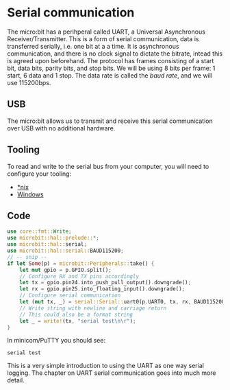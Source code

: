 # Serial communication

The micro:bit has a perihperal called UART,
a Universal Asynchronous Receiver/Transmitter.
This is a form of serial communication, data is transferred serially,
i.e. one bit at a a time.
It is asynchronous communication, and there is no clock signal to dictate the bitrate,
intead this is agreed upon beforehand.
The protocol has frames consisting of a start bit, data bits, parity bits, and stop bits.
We will be using 8 bits per frame: 1 start, 6 data and 1 stop.
The data rate is called the _baud rate_, and we will use 115200bps.

## USB

The micro:bit allows us to transmit and receive this serial communication over USB with no additional hardware.

## Tooling

To read and write to the serial bus from your computer, you will need to configure your tooling:

- [*nix](../hello-world/02.01.NIX.html)
- [Windows](../hello-world/02.02.WINDOWS.html)

## Code

``` rust
use core::fmt::Write;
use microbit::hal::prelude::*;
use microbit::hal::serial;
use microbit::hal::serial::BAUD115200;
// -- snip --
if let Some(p) = microbit::Peripherals::take() {
    let mut gpio = p.GPIO.split();
    // Configure RX and TX pins accordingly
    let tx = gpio.pin24.into_push_pull_output().downgrade();
    let rx = gpio.pin25.into_floating_input().downgrade();
    // Configure serial communication
    let (mut tx, _) = serial::Serial::uart0(p.UART0, tx, rx, BAUD115200).split();
    // Write string with newline and carriage return
    // This could also be a format string
    let _ = write!(tx, "serial test\n\r");
}
```

In minicom/PuTTY you should see:

```
serial test
```

This is a very simple introduction to using the UART as one way serial logging.
The chapter on UART serial communication goes into much more detail.
